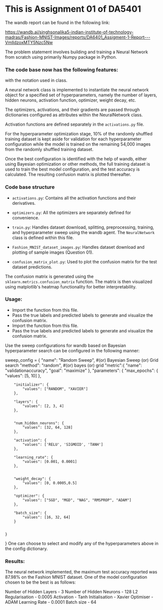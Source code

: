 # This is Assignment 01 of DA5401

The wandb report can be found in the following link:

https://wandb.ai/singhsonalika5-indian-institute-of-technology-madras/Fashion-MNIST-Images/reports/DA6401_Assigment-1-Report---VmlldzoxMTY5Nzc5Nw

The problem statement involves building and training a Neural Network from scratch using primarily Numpy package in Python.

### The code base now has the following features:

with the notation used in class.

A neural network class is implemented to instantiate the neural network object for a specified set of hyperparameters, namely the number of layers, hidden neurons, activation function, optimizer, weight decay, etc.

The optimizers, activations, and their gradients are passed through dictionaries configured as attributes within the NeuralNetwork class.

Activation functions are defined separately in the `activations.py` file.

For the hyperparameter optimization stage, 10% of the randomly shuffled training dataset is kept aside for validation for each hyperparameter configuration while the model is trained on the remaining 54,000 images from the randomly shuffled training dataset.

Once the best configuration is identified with the help of wandb, either using Bayesian optimization or other methods, the full training dataset is used to train the best model configuration, and the test accuracy is calculated. The resulting confusion matrix is plotted thereafter.

### Code base structure
- `activations.py`: Contains all the activation functions and their derivatives.

- `optimizers.py`: All the optimizers are separately defined for convenience.

- `train.py`: Handles dataset download, splitting, preprocessing, training, and hyperparameter sweep using the wandb agent. The `NeuralNetwork` class is defined within this file.

- `Fashion_MNIST_dataset_images.py`: Handles dataset download and plotting of sample images (Question 01).

- `confusion_matrix_plot.py`: Used to plot the confusion matrix for the test dataset predictions.

The confusion matrix is generated using the `sklearn.metrics.confusion_matrix` function. The matrix is then visualized using matplotlib's heatmap functionality for better interpretability.

### Usage:
- Import the function from this file.
- Pass the true labels and predicted labels to generate and visualize the confusion matrix.
- Import the function from this file.
- Pass the true labels and predicted labels to generate and visualize the confusion matrix.


Use the sweep configurations for wandb based on  Bayesian hyperparameter search can be configured in the following manner:

sweep_config = {
  "name": "Random Sweep", #(or) Bayesian Sweep (or) Grid search
  "method": "random", #(or) bayes (or) grid
  "metric":{
  "name": "validationaccuracy",
  "goal": "maximize"
  },
  "parameters": {
        "max_epochs": {
            "values": [5, 10]
        },

        "initializer": {
            "values": ["RANDOM", "XAVIER"]
        },

        "layers": {
            "values": [2, 3, 4]
        },
        
        
        "num_hidden_neurons": {
            "values": [32, 64, 128]
        },
        
        "activation": {
            "values": ['RELU', 'SIGMOID', 'TANH']
        },
        
        "learning_rate": {
            "values": [0.001, 0.0001]
        },
        
        
        "weight_decay": {
            "values": [0, 0.0005,0.5]
        },
        
        "optimizer": {
            "values": ["SGD", "MGD", "NAG", "RMSPROP", "ADAM"]
        },
                    
        "batch_size": {
            "values": [16, 32, 64]
        }
        
        
    }
}
One can choose to select and modify any of the hyperparameters above in the config dictionary.

### Results:
The neural network implemented, the maximum test accuracy reported was 87.98% on the Fashion MNIST dataset. One of the model configuration chosen to be the best is as follows:

Number of Hidden Layers - 3
Number of Hidden Neurons - 128
L2 Regularisation - 0.0005
Activation - Tanh
Initialisation - Xavier
Optimiser - ADAM
Learning Rate - 0.0001
Batch size - 64
